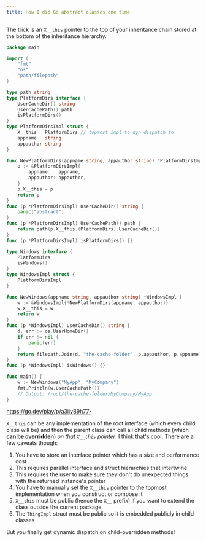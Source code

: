 ```yaml
---
title: How I did Go abstract classes one time
---
```


The trick is an `X__this` pointer to the top of your inheritance chain stored at the bottom of the inheritance hierarchy.

```go
package main

import (
	"fmt"
	"os"
	"path/filepath"
)

type path string
type PlatformDirs interface {
	UserCacheDir() string
	UserCachePath() path
	isPlatformDirs()
}
type PlatformDirsImpl struct {
	X__this   PlatformDirs // topmost impl to dyn dispatch to
	appname   string
	appauthor string
}

func NewPlatformDirs(appname string, appauthor string) *PlatformDirsImpl {
	p := &PlatformDirsImpl{
		appname:   appname,
		appauthor: appauthor,
	}
	p.X__this = p
	return p
}
func (p *PlatformDirsImpl) UserCacheDir() string {
	panic("abstract")
}
func (p *PlatformDirsImpl) UserCachePath() path {
	return path(p.X__this.(PlatformDirs).UserCacheDir())
}
func (p *PlatformDirsImpl) isPlatformDirs() {}

type Windows interface {
	PlatformDirs
	isWindows()
}
type WindowsImpl struct {
	PlatformDirsImpl
}

func NewWindows(appname string, appauthor string) *WindowsImpl {
	w := &WindowsImpl{*NewPlatformDirs(appname, appauthor)}
	w.X__this = w
	return w
}
func (p *WindowsImpl) UserCacheDir() string {
	d, err := os.UserHomeDir()
	if err != nil {
		panic(err)
	}
	return filepath.Join(d, "the-cache-folder", p.appauthor, p.appname)
}
func (p *WindowsImpl) isWindows() {}

func main() {
	w := NewWindows("MyApp", "MyCompany")
	fmt.Println(w.UserCachePath())
	// Output: /root/the-cache-folder/MyCompany/MyApp
}
```

https://go.dev/play/p/a3ijyB9h77-

`X__this` can be any implementation of the root interface (which every child class will be) and then the parent class can call all child methods (which **can be overridden**) _on that `X__this` pointer_. I think that's cool. There are a few caveats though:

1. You have to store an interface pointer which has a size and performance cost
2. This requires parallel interface and struct hierarchies that intertwine
4. This requires the user to make sure they don't do unexpected things with the returned instance's pointer
5. You have to manually set the `X__this` pointer to the topmost implementation when you construct or compose it
6. `X__this` must be public (hence the `X__` prefix) if you want to extend the class outside the current package
7. The `ThingImpl` struct must be public so it is embedded publicly in child classes

But you finally get dynamic dispatch on child-overridden methods!

